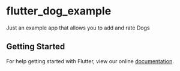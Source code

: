 # flutter_dog_example

Just an example app that allows you to add and rate Dogs

## Getting Started

For help getting started with Flutter, view our online
[documentation](https://flutter.io/).

